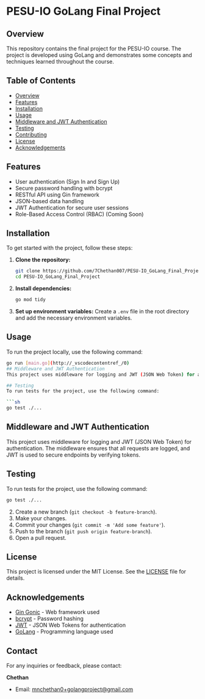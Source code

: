 # PESU-IO GoLang Final Project

## Overview
This repository contains the final project for the PESU-IO course. The project is developed using GoLang and demonstrates some concepts and techniques learned throughout the course.

## Table of Contents
- [Overview](#overview)
- [Features](#features)
- [Installation](#installation)
- [Usage](#usage)
- [Middleware and JWT Authentication](#middleware-and-jwt-authentication)
- [Testing](#testing)
- [Contributing](#contributing)
- [License](#license)
- [Acknowledgements](#acknowledgements)

## Features
- User authentication (Sign In and Sign Up)
- Secure password handling with bcrypt
- RESTful API using Gin framework
- JSON-based data handling
- JWT Authentication for secure user sessions
- Role-Based Access Control (RBAC) (Coming Soon)

## Installation
To get started with the project, follow these steps:

1. **Clone the repository:**
    ```sh
    git clone https://github.com/7Chethan007/PESU-IO_GoLang_Final_Project.git
    cd PESU-IO_GoLang_Final_Project
    ```

2. **Install dependencies:**
    ```sh
    go mod tidy
    ```

3. **Set up environment variables:**
    Create a `.env` file in the root directory and add the necessary environment variables.

## Usage
To run the project locally, use the following command:

```sh
go run [main.go](http://_vscodecontentref_/0)
## Middleware and JWT Authentication
This project uses middleware for logging and JWT (JSON Web Token) for authentication. The middleware ensures that all requests are logged, and JWT is used to secure endpoints by verifying tokens.

## Testing
To run tests for the project, use the following command:

```sh
go test ./...
```


## Middleware and JWT Authentication
This project uses middleware for logging and JWT (JSON Web Token) for authentication. The middleware ensures that all requests are logged, and JWT is used to secure endpoints by verifying tokens.

## Testing
To run tests for the project, use the following command:

```sh
go test ./...
```
2. Create a new branch (`git checkout -b feature-branch`).
3. Make your changes.
4. Commit your changes (`git commit -m 'Add some feature'`).
5. Push to the branch (`git push origin feature-branch`).
6. Open a pull request.



## License
This project is licensed under the MIT License. See the [LICENSE](../main/LICENSE) file for details.

## Acknowledgements
- [Gin Gonic](https://github.com/gin-gonic/gin) - Web framework used
- [bcrypt](https://pkg.go.dev/golang.org/x/crypto/bcrypt) - Password hashing
- [JWT](https://jwt.io/) - JSON Web Tokens for authentication
- [GoLang](https://golang.org/) - Programming language used
## Contact
For any inquiries or feedback, please contact:


**Chethan**
- Email: [mnchethan0+golangproject@gmail.com](mailto:mnchethan0+golangproject@gmail.com)
